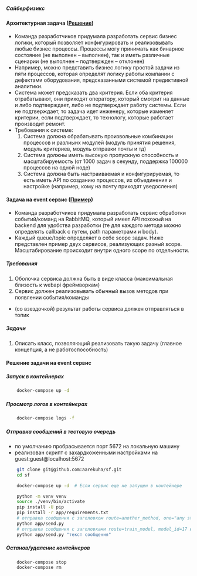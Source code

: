 ##### Сайберфизикс
#### Архитектурная задача ([Решение](/docs/ai_hw_monitor.md))
- Команда разработчиков придумала разработать сервис бизнес логики, который позволяет конфигурировать и реализовывать любые бизнес процессы. Процессы могу принимать как бинарное состояние (не выполнен – выполнен), так и иметь различные сценарии (не выполнен – подтвержден – отклонен)
- Например, можно представить бизнес логику простой задачи из пяти процессов, которая определят логику работы компании с дефектами оборудования, предсказанными системой предиктивной аналитики.
- Система может предсказать два критерия. Если оба критерия отрабатывают, они приходят оператору, который смотрит на данные и либо подтверждает, либо не подтверждает работу системы. Если не подтверждает, то задача идет инженеру, которые изменяет критерии, если подтверждает, то технологу, которые работает производит ремонт.
- Требования к системе:
  1. Система должна обрабатывать произвольные комбинации процессов и разлиынх модулей (модуль принятия решения, модуль критериев, модуль отправки почты и тд)
  1. Система должны иметь высокую пропускную способность и масштабируемость (от 1000 задач в секунду, поддержка 100000 процессов на одной ноде)
  1. Система должна быть настраиваемая и конфигурируемая, то есть иметь API по созданию процессов, их объединения и настройке (например, кому на почту приходят уведосления)

#### Задача на event сервис ([Пример](/src/task.py))
- Команда разработчиков придумала разработать сервис обработки событий/команд на RabbitMQ, который имеет API похожый на backend для удобства разработки (те для каждого метода можно определять callback с путем,  path параметрами и body).
- Каждый queue/topic определяет в себе scope задач. Ниже представлен пример двух сервисов, реализующих разный scope. Масштабирование происходит внутри одного scope по отдельности.
##### Требования
1. Оболочка сервиса должна быть в виде класса (максимальная близость к webapi фреймворкам)
1. Сервис должен реализовывать обычный вызов методов при появлении события/команды
* (со взездочкой) результат работы сервиса должен отправляться в топик
##### Задачи
1. Описать класс, позволяющий реализовать такую задачу (главное концепция, а не работоспособность)

#### Решение задачи на event сервис
##### Запуск в контейнерах
```bash
    docker-compose up -d
```
##### Просмотр логов в контейнерах
```bash
    docker-compose logs -f
```
##### Отправка сообщений в тестовую очередь
- по умолчанию пробрасывается порт 5672 на локальную машину
- реализован скрипт с захардкоженными настройками на guest:guest@localhost:5672
```bash
    git clone git@github.com:aarekuha/sf.git
    cd sf

    docker-compose up -d  # Если сервис еще не запущен в контейнере

    python -m venv venv
    source ./venv/bin/activate
    pip install -U pip
    pip install -r app/requirements.txt
    # отправка сообщения с заголовком route=another_method, one="any string", more="another string"
    python app/send.py
    # отправка сообщения с заголовками route=train_model, model_id=17 и body="текст сообщения"
    python app/send.py "текст сообщения"
```
##### Останов/удаление контейнеров
```bash
    docker-compose stop
    docker-compose rm
```
